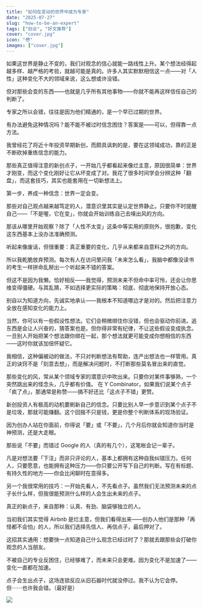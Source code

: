 ```yaml
---
title: "如何在变动的世界中成为专家"
date: "2025-07-27"
slug: "how-to-be-an-expert"
tags: ["创业", "好文推荐"]
cover: "cover.jpg"
icon: "😎"
images: ["cover.jpg"]
---
```

如果这世界是静止不变的，我们对观念的信心就能一路线性上升。某个想法经得起越多样、越严格的考验，就越可能是真的。许多人其实默默相信这一点——对「人性」这种变化不大的领域来说，这么想或许没错。



但对那些会变的东西——也就是几乎所有其他事物——你就不能再这样信任自己的判断了。



专家之所以会错，往往是因为他们精通的，是一个早已过期的世界。



有办法避免这种情况吗？能不能不被过时信念困住？答案是——可以，但得靠一点方法。



我曾经花了将近十年投资早期新创，而颇具讽刺的是，要在这领域成功，靠的正是不断砍掉重练信念的能力。



那些真正值得注意的新创点子，一开始几乎都看起来像烂主意，原因很简单：世界才刚变，而这个变化刚好让它从坏变成了对。我花了很多时间学会分辨这种「翻盘」，而这套技巧，其实也能套用在一切新想法上。



第一步，养成一种信念：世界一定会变。



那些对自己观点越来越笃定的人，潜意识里其实是认定世界静止。只要你不时提醒自己——「不是喔，它在变」，你就会开始训练自己去嗅出风的方向。



那该从哪里开始观察？除了「人性不太变」这条中等实用的原则外，很抱歉，变化这东西基本上没办法准确预测。



听起来像废话，但很重要：真正重要的变化，几乎从来都来自意料之外的方向。



所以我乾脆放弃预测。每次有人在访问里问我「未来怎么看」，我脑中都像没读书的考生一样拼命乱掰出一个听起来不错的答案。



但这不是因为我懒。恰好相反——我觉得，预测未来不但命中率可怜，还会让你思维变得僵硬。与其乱猜，不如选择更实际的策略：彻底、彻底地保持开放心态。



别自以为知道方向，先诚实地承认——我根本不知道哪边才是对的。然后把注意力全放在感知变化的能力上。



当然，你可以有一些假设性想法。它们会稍微绑住你没错，但也会驱动你前进。追东西是会让人兴奋的，猜答案也是。但你得非常有纪律，不让这些假设变成执念。
一旦别人开始把某个想法跟你绑在一起，那个想法就更可能变成你想相信的东西——这时你就该加倍怀疑它。



我相信，这种偏被动的做法，不只对判断想法有帮助，连产出想法也一样管用。真正的诀窍不是「刻意去想」，而是解决问题时，不打断那些莫名冒出来的直觉。



那些变化的风，常从某个领域专家的潜意识中吹出来。只要你对某件事够熟，一个突然跳出来的怪念头，几乎都有价值。
在 Y Combinator，如果我们说某个点子「疯了点」，那通常是称赞——搞不好还比「这点子不错」更赞。



新创投资人有极高的动机要刷新自己的信念。只要比别人早一步意识到某个点子不是垃圾，那就可能赚翻。这个回报不只是钱，更是你整个判断体系的现场验证。



因为创办人站在你面前，你得说「要」或「不要」，几个月后你就会知道你当时是神预测，还是大走眼。



那些说「不要」而错过 Google 的人（真的有几个），这笔帐会记一辈子。



凡是对想法要「下注」而非只评论的人，基本上都拥有这种自我纠错压力。任何人，只要愿意，也能拥有这种压力——你只要公开写下自己的判断。写在有标题、有持久性的地方——你会比闲聊时在意得多。



另一个我很常用的技巧：一开始先看人，不先看点子。虽然我们无法预测未来的点子长什么样，但我很能预测什么样的人会生出未来的点子。



真正的新点子，来自那种：认真、有劲、脑袋够独立的人。



当初我们其实觉得 Airbnb 是烂主意，但我们看得出来——创办人他们是那种「再怪都不会怕」的人，所以我们选择先信人、再信点子，最后押对了。



这招其实通用：想要快一点知道自己什么观念已经过时了？那就去跟那些会打破你观念的人当朋友。



不被自己的专业反困住，已经够难了，而未来只会更难。因为变化不是加速了——变化一直都在加速。



点子会生出点子，这场连锁反应从旧石器时代就没停过。我不认为它会停。
但⋯⋯也许我会错。（最好是）




![](https://prod-files-secure.s3.us-west-2.amazonaws.com/112d0858-5090-4d34-a606-b75eb8d65fd2/46476355-9cf3-4e99-9b7a-3531bc426380/1000202064.png?X-Amz-Algorithm=AWS4-HMAC-SHA256&X-Amz-Content-Sha256=UNSIGNED-PAYLOAD&X-Amz-Credential=ASIAZI2LB466S5PPG2YA%2F20250907%2Fus-west-2%2Fs3%2Faws4_request&X-Amz-Date=20250907T234251Z&X-Amz-Expires=3600&X-Amz-Security-Token=IQoJb3JpZ2luX2VjEEcaCXVzLXdlc3QtMiJGMEQCIHN2MGlq3DHgR0SN%2BSTd4SUzkrvrRmqRFSOryDaZE24eAiAApC4WysQMVpKjbg3o5KFy8RLlbFEFT968c6f5ki%2BhkCqIBAiw%2F%2F%2F%2F%2F%2F%2F%2F%2F%2F8BEAAaDDYzNzQyMzE4MzgwNSIMdsvq4iifqhfxfsW4KtwDMZU6fOjXzoyyAaG9wxS8OWlC33RAF4xLdftTLNJDwn3MSo212tO5MHEpNrZ4Y7yra9QfHeb9nJ8XIe9qJYsZjoI8Y4aHnnjgNE5grpoy5NGRVY88oTKRlMiNH2I8O3KQAoQ4%2BARqbQRnFB0ljyU5ADllKDL%2BH0iskS092Ebr3xu4X2QHTcB2hMesgqpbbsEsqvDRyTz2P2gAoxGxX%2Bsk1VG%2BeFVtw02IB3lwdQmmihF8B%2FYyh%2B%2Fucszw8MFn6vRZx%2BR7Lew5QP3Xl9Qa2%2FEBS%2FL%2BsFoT2sfezjo1VqjLzdaJgLuvoMLwPUaxsqUXQOZsLMVMCBJlWCl8kdhCqeGZ8Nnb1Ev6ProfalmggG1FSoR%2F9xAKGd4ZdRssptb2a8%2FJr%2FPars17Q%2FcQtkw8RgUvnR4opNR4S3vjYN3SzihVXVHPEFJ6Id6tmZJJM1cMVI0cx0x1gruprSizq2%2B3n8T%2FdS3zwby9Tk8BuTwWwqhzo%2BQXzX2ouWyh%2BCFYVbBixotJJPbOQtLIKtXqm10Z1J6l7oB0fjUKvU0uJmXGW2dFTcEUa%2FxMA5zTRdxDtWj8GNKCjdOvgsPeqhuKXntutEtFLES%2FylLOXyD3h3otcZbePm4pGQuqFiW%2FAaXFMM4w65%2F4xQY6pgGr6QQef8fkAssEPI%2Bxtyx2%2BW9VJgX1j3sKzopsvFX5iSDloF8nwWDpWSWlb2fDlGlRE3AuKobgs7tCHjHxeOfqUQOX%2BQS4tO%2BK8%2FOd4h8snLzfS5f%2BOnMvib9kKfoTge1YG29mKhxjvGZHeJsHzWr4n%2FpRMghSFVapjd8bDi7MKdMZYrLPIXGeue4oLwSYk6oL6XtAlWdJtPD3YIccwqXZDug6mFcp&X-Amz-Signature=47a24a0f5e01713421e8a89f004a059a513d8d73f1a60ee51d52c2fab2a7b175&X-Amz-SignedHeaders=host&x-amz-checksum-mode=ENABLED&x-id=GetObject)


